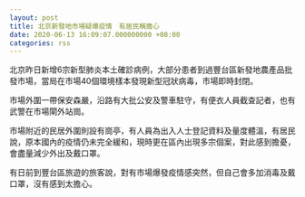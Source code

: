 ```yaml
---
layout: post
title: 北京新發地市場疑爆疫情　有居民稱擔心
date: 2020-06-13 16:09:07.000000000 +08:00
categories: rss
---
```


北京昨日新增6宗新型肺炎本土確診病例，大部分患者到過豐台區新發地農產品批發巿場，當局在市場40個環境樣本發現新型冠狀病毒，市場即時封閉。

市場外圍一帶保安森嚴，沿路有大批公安及警車駐守，有便衣人員截查記者，也有武警在市場閘外站崗。

市場附近的民居外圍則設有崗亭，有人員為出入人士登記資料及量度體溫，有居民說，原本國內的疫情仍未完全緩和，現時更在區內出現多宗個案，對此感到擔憂，會盡量減少外出及戴口罩。

有日前到豐台區旅遊的旅客說，對有市場爆發疫情感突然，但自己會多加消毒及戴口罩，沒有感到太擔心。
